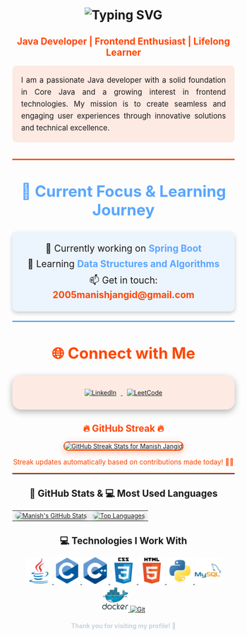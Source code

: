 <h1 align="center"> 
  <img src="https://readme-typing-svg.herokuapp.com/?font=Alice&size=40&center=true&vCenter=true&width=500&height=70&duration=4000&lines=Welcome!+I'm+Manish+Jangid" alt="Typing SVG">
</h1>  
  
<h2 align="center" style="color: #FF4500;">Java Developer | Frontend Enthusiast | Lifelong Learner</h2>

<p align="center" style="max-width: 800px; margin: 0 auto; font-size: 1.2em; line-height: 1.6; text-align: justify; padding: 20px; border-radius: 10px; background: rgba(255, 69, 0, 0.1);">
  I am a passionate Java developer with a solid foundation in Core Java and a growing interest in frontend technologies. My mission is to create seamless and engaging user experiences through innovative solutions and technical excellence.
</p>
 
<br>
 











<hr style="border: none; height: 3px; background: #FF4500; margin: 20px 0;"/>

<!-- Current Project, Learning Journey & Get in Touch Section -->
<h2 align="center" style="color: #58a6ff; font-size: 2.5em;">🚀 Current Focus & Learning Journey</h2>

<ul style="font-size: 1.5em; list-style-type: none; padding: 0; text-align: center; background: rgba(88, 166, 255, 0.1); border-radius: 10px; padding: 15px; box-shadow: 0 4px 10px rgba(0, 0, 0, 0.2);">
  <li style="margin: 10px 0;">🔭 Currently working on <strong style="color: #58a6ff;">Spring Boot</strong></li>
  <li style="margin: 10px 0;">🌱 Learning <strong style="color: #58a6ff;">Data Structures and Algorithms</strong></li>
  <li style="margin: 10px 0;">📫 Get in touch: <strong><a href="mailto:2005manishjangid@gmail.com" style="color: #FF4500; text-decoration: none;">2005manishjangid@gmail.com</a></strong></li>
</ul>

<hr style="border: none; height: 3px; background: #58a6ff; margin: 20px 0;"/>

<!-- Connect with Me Section -->
<h2 align="center" style="color: #FF4500; font-size: 2.5em;">🌐 Connect with Me</h2>

<p align="center" style="background: rgba(255, 69, 0, 0.1); border-radius: 20px; padding: 20px; box-shadow: 0 5px 15px rgba(0, 0, 0, 0.3);">
  <a href="https://linkedin.com/in/manishjangid2005" target="_blank" rel="noreferrer">
    <img src="https://raw.githubusercontent.com/rahuldkjain/github-profile-readme-generator/master/src/images/icons/Social/linked-in-alt.svg" alt="LinkedIn" width="50" height="50" style="margin: 10px;"/>
  </a>
  <a href="https://www.leetcode.com/manishjangid2005" target="_blank" rel="noreferrer">
    <img src="https://raw.githubusercontent.com/rahuldkjain/github-profile-readme-generator/master/src/images/icons/Social/leet-code.svg" alt="LeetCode" width="50" height="50" style="margin: 10px;"/>
  </a>
</p>






























<!-- GitHub Streak Section -->
<h2 align="center" style="color: #FF4500;">🔥 GitHub Streak 🔥</h2>
<p align="center">
  <a href="https://github.com/manishjangid2005">
    <img src="https://github-readme-streak-stats.herokuapp.com/?user=manishjangid2005&theme=transparent&hide_border=true&date_format=M%20j%5B%2C%20Y%5D" 
         alt="GitHub Streak Stats for Manish Jangid"  
         width="400" 
         style="border-radius: 10px; border: 2px solid #FF4500; box-shadow: 0 4px 15px rgba(255, 69, 0, 0.3);" />
  </a>
</p>
<p align="center" style="font-size: 1.1em; color: #FF4500;">
  Streak updates automatically based on contributions made today! 🚀✨
</p>
<hr style="border-top: 2px solid #FF4500;" />























<!-- GitHub Stats and Top Languages Section -->
<h2 align="center">🚀 GitHub Stats & 💻 Most Used Languages</h2>

<table align="center">
  <tr>
    <!-- GitHub Stats -->
    <td>
      <a href="https://github.com/manishjangid2005">
        <img src="https://github-readme-stats.vercel.app/api?username=manishjangid2005&show_icons=true&theme=dark&hide_border=true&count_private=true&include_all_commits=true&cache_bust=1" 
             alt="Manish's GitHub Stats" 
             width="400" 
             style="border-radius: 10px; box-shadow: 0 4px 15px rgba(0, 0, 0, 0.3);" />
      </a>
    </td>
    <!-- Most Used Languages -->
    <td>
      <a href="https://github.com/manishjangid2005">
        <img src="https://github-readme-stats.vercel.app/api/top-langs/?username=manishjangid2005&layout=compact&theme=dark&hide_border=true&langs_count=10&card_width=400&cache_bust=1" 
             alt="Top Languages" 
             width="400" 
             style="border-radius: 10px; box-shadow: 0 4px 15px rgba(0, 0, 0, 0.3);" />
      </a>
    </td>
  </tr>
</table>






























<!-- Languages & Tools Section - Icons Only -->
<h2 align="center">💻 Technologies I Work With</h2>
<p align="center">
  <a href="https://www.java.com" target="_blank" rel="noreferrer">
    <img src="https://raw.githubusercontent.com/devicons/devicon/master/icons/java/java-original.svg" alt="Java" width="60" height="60"/>
  </a>
  <a href="https://www.cprogramming.com/" target="_blank" rel="noreferrer">
    <img src="https://raw.githubusercontent.com/devicons/devicon/master/icons/c/c-original.svg" alt="C" width="60" height="60"/>
  </a>
  <a href="https://www.w3schools.com/cpp/" target="_blank" rel="noreferrer">
    <img src="https://raw.githubusercontent.com/devicons/devicon/master/icons/cplusplus/cplusplus-original.svg" alt="C++" width="60" height="60"/>
  </a>
  <a href="https://www.w3schools.com/css/" target="_blank" rel="noreferrer">
    <img src="https://raw.githubusercontent.com/devicons/devicon/master/icons/css3/css3-original-wordmark.svg" alt="CSS" width="60" height="60"/>
  </a>
  <a href="https://www.w3.org/html/" target="_blank" rel="noreferrer">
    <img src="https://raw.githubusercontent.com/devicons/devicon/master/icons/html5/html5-original-wordmark.svg" alt="HTML" width="60" height="60"/>
  </a>
  <a href="https://www.python.org" target="_blank" rel="noreferrer">
    <img src="https://raw.githubusercontent.com/devicons/devicon/master/icons/python/python-original.svg" alt="Python" width="60" height="60"/>
  </a>
  <a href="https://www.mysql.com/" target="_blank" rel="noreferrer">
    <img src="https://raw.githubusercontent.com/devicons/devicon/master/icons/mysql/mysql-original-wordmark.svg" alt="MySQL" width="60" height="60"/>
  </a>
  <a href="https://www.docker.com/" target="_blank" rel="noreferrer">
    <img src="https://raw.githubusercontent.com/devicons/devicon/master/icons/docker/docker-original-wordmark.svg" alt="Docker" width="60" height="60"/>
  </a>
  <a href="https://git-scm.com/" target="_blank" rel="noreferrer">
    <img src="https://www.vectorlogo.zone/logos/git-scm/git-scm-icon.svg" alt="Git" width="60" height="60"/>
  </a>
</p>
























<!-- Footer Section -->
<h4 align="center" style="color: #c9d1d9; font-size: 1em;">Thank you for visiting my profile! 🌟</h4>
